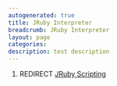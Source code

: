 ```yaml
---
autogenerated: true
title: JRuby Interpreter
breadcrumb: JRuby Interpreter
layout: page
categories: 
description: test description
---
```


1.  REDIRECT [JRuby Scripting](JRuby_Scripting)
